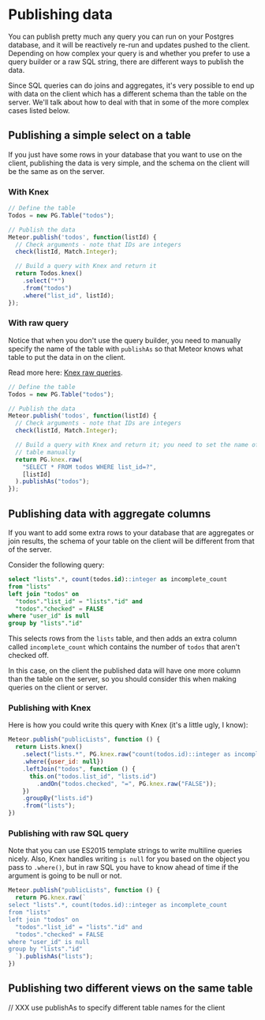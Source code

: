 <h1>Publishing data</h1>

You can publish pretty much any query you can run on your Postgres database, and it will be reactively re-run and updates pushed to the client. Depending on how complex your query is and whether you prefer to use a query builder or a raw SQL string, there are different ways to publish the data.

Since SQL queries can do joins and aggregates, it's very possible to end up with data on the client which has a different schema than the table on the server. We'll talk about how to deal with that in some of the more complex cases listed below.

## Publishing a simple select on a table

If you just have some rows in your database that you want to use on the client, publishing the data is very simple, and the schema on the client will be the same as on the server.

### With Knex

```js
// Define the table
Todos = new PG.Table("todos");

// Publish the data
Meteor.publish('todos', function(listId) {
  // Check arguments - note that IDs are integers
  check(listId, Match.Integer);

  // Build a query with Knex and return it
  return Todos.knex()
    .select("*")
    .from("todos")
    .where("list_id", listId);
});
```

### With raw query

Notice that when you don't use the query builder, you need to manually specify
the name of the table with `publishAs` so that Meteor knows what table to put the data in on the
client.

Read more here: [Knex raw queries](http://knexjs.org/#Raw-Queries).

```js
// Define the table
Todos = new PG.Table("todos");

// Publish the data
Meteor.publish('todos', function(listId) {
  // Check arguments - note that IDs are integers
  check(listId, Match.Integer);

  // Build a query with Knex and return it; you need to set the name of the
  // table manually
  return PG.knex.raw(
    "SELECT * FROM todos WHERE list_id=?",
    [listId]
  ).publishAs("todos");
});
```

## Publishing data with aggregate columns

If you want to add some extra rows to your database that are aggregates or join results, the schema of your table on the client will be different from that of the server.

Consider the following query:

```sql
select "lists".*, count(todos.id)::integer as incomplete_count
from "lists"
left join "todos" on
  "todos"."list_id" = "lists"."id" and
  "todos"."checked" = FALSE
where "user_id" is null
group by "lists"."id"
```

This selects rows from the `lists` table, and then adds an extra column called `incomplete_count` which contains the number of `todos` that aren't checked off.

In this case, on the client the published data will have one more column than the table on the server, so you should consider this when making queries on the client or server.

### Publishing with Knex

Here is how you could write this query with Knex (it's a little ugly, I know):

```js
Meteor.publish("publicLists", function () {
  return Lists.knex()
    .select("lists.*", PG.knex.raw("count(todos.id)::integer as incomplete_count"))
    .where({user_id: null})
    .leftJoin("todos", function () {
      this.on("todos.list_id", "lists.id")
        .andOn("todos.checked", "=", PG.knex.raw("FALSE"));
    })
    .groupBy("lists.id")
    .from("lists");
})
```

### Publishing with raw SQL query

Note that you can use ES2015 template strings to write multiline queries nicely. Also, Knex handles writing `is null` for you based on the object you pass to `.where()`, but in raw SQL you have to know ahead of time if the argument is going to be null or not.

```js
Meteor.publish("publicLists", function () {
  return PG.knex.raw(`
select "lists".*, count(todos.id)::integer as incomplete_count
from "lists"
left join "todos" on
  "todos"."list_id" = "lists"."id" and
  "todos"."checked" = FALSE
where "user_id" is null
group by "lists"."id"
  `).publishAs("lists");
})
```

## Publishing two different views on the same table

// XXX use publishAs to specify different table names for the client

